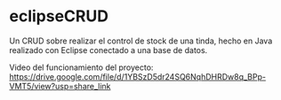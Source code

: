 # eclipseCRUD
Un CRUD sobre realizar el control de stock de una tinda, hecho en Java realizado con Eclipse conectado a una base de datos.

Video del funcionamiento del proyecto: https://drive.google.com/file/d/1YBSzD5dr24SQ6NqhDHRDw8q_BPp-VMT5/view?usp=share_link
